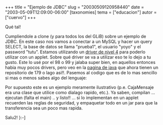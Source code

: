 +++
title = "Ejemplo de JDBC"
slug = "20030509120958440"
date = "2003-05-09T12:09:00-06:00"
[taxonomies]
tema = ["educacion"]
autor = ["cuervo"]
+++

Qué tal!

Cumpliendole a clone (y para todos los del GLiB) sobre un ejemplo de
JDBC. En este caso nos vamos a conectar a un MySQL y hacer un query
SELECT, la base de datos se llama "prueba1", el usuario "yoyo" y el
password "tutu". Estamos utilizando un [driver de nivel
4](http://java.sun.com/products/jdbc/driverdesc.html) para poderlo
utilizar con un applet. Sobre qué driver se va a utilizar eso te lo dejo
a tu gusto. Este lo usé por el 98 o 99 y jalaba super bien, en aquellos
entonces habia muy pocos drivers, pero veo en la [pagina de
java](http://java.sun.com) que ahora tienen un repositorio de 179 o lago
asi!!. Pasemos al codigo que es de lo mas sencillo si mas o menos sabes
algo del lenguaje:

<!-- more -->




Por supuesto este es un ejemplo meramente ilustrativo (p.e. CajaMensaje
era una clase que utilice como dialago rapido, etc.). Ya saben, compilan
... ejecutan (falta el main) .. y listo!! ... si lo implementan en un
applet recuerden las reglas de seguridad, y empaquetar todo en un jar
para que la transferencia sea un poco mas rapida.

Salu2! }:-\]
